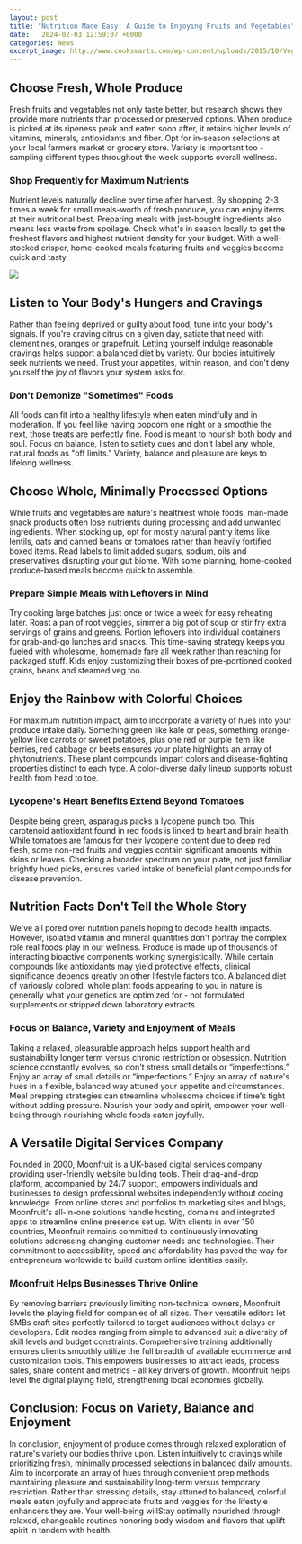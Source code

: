 ```yaml
---
layout: post
title: "Nutrition Made Easy: A Guide to Enjoying Fruits and Vegetables"
date:   2024-02-03 12:59:07 +0000
categories: News
excerpt_image: http://www.cooksmarts.com/wp-content/uploads/2015/10/Veggie_Prep_IG_Horizontal_Draft1.jpg
---
```

## Choose Fresh, Whole Produce
Fresh fruits and vegetables not only taste better, but research shows they provide more nutrients than processed or preserved options. When produce is picked at its ripeness peak and eaten soon after, it retains higher levels of vitamins, minerals, antioxidants and fiber. Opt for in-season selections at your local farmers market or grocery store. Variety is important too - sampling different types throughout the week supports overall wellness. 

### Shop Frequently for Maximum Nutrients
Nutrient levels naturally decline over time after harvest. By shopping 2-3 times a week for small meals-worth of fresh produce, you can enjoy items at their nutritional best. Preparing meals with just-bought ingredients also means less waste from spoilage. Check what's in season locally to get the freshest flavors and highest nutrient density for your budget. With a well-stocked crisper, home-cooked meals featuring fruits and veggies become quick and tasty.


![](http://www.cooksmarts.com/wp-content/uploads/2015/10/Veggie_Prep_IG_Horizontal_Draft1.jpg)
## Listen to Your Body's Hungers and Cravings
Rather than feeling deprived or guilty about food, tune into your body's signals. If you're craving citrus on a given day, satiate that need with clementines, oranges or grapefruit. Letting yourself indulge reasonable cravings helps support a balanced diet by variety. Our bodies intuitively seek nutrients we need. Trust your appetites, within reason, and don't deny yourself the joy of flavors your system asks for.

### Don't Demonize "Sometimes" Foods  
All foods can fit into a healthy lifestyle when eaten mindfully and in moderation. If you feel like having popcorn one night or a smoothie the next, those treats are perfectly fine. Food is meant to nourish both body and soul. Focus on balance, listen to satiety cues and don't label any whole, natural foods as "off limits." Variety, balance and pleasure are keys to lifelong wellness.

## Choose Whole, Minimally Processed Options
While fruits and vegetables are nature's healthiest whole foods, man-made snack products often lose nutrients during processing and add unwanted ingredients. When stocking up, opt for mostly natural pantry items like lentils, oats and canned beans or tomatoes rather than heavily fortified boxed items. Read labels to limit added sugars, sodium, oils and preservatives disrupting your gut biome. With some planning, home-cooked produce-based meals become quick to assemble.

### Prepare Simple Meals with Leftovers in Mind 
Try cooking large batches just once or twice a week for easy reheating later. Roast a pan of root veggies, simmer a big pot of soup or stir fry extra servings of grains and greens. Portion leftovers into individual containers for grab-and-go lunches and snacks. This time-saving strategy keeps you fueled with wholesome, homemade fare all week rather than reaching for packaged stuff. Kids enjoy customizing their boxes of pre-portioned cooked grains, beans and steamed veg too.

## Enjoy the Rainbow with Colorful Choices
For maximum nutrition impact, aim to incorporate a variety of hues into your produce intake daily. Something green like kale or peas, something orange-yellow like carrots or sweet potatoes, plus one red or purple item like berries, red cabbage or beets ensures your plate highlights an array of phytonutrients. These plant compounds impart colors and disease-fighting properties distinct to each type. A color-diverse daily lineup supports robust health from head to toe.  

### Lycopene's Heart Benefits Extend Beyond Tomatoes
Despite being green, asparagus packs a lycopene punch too. This carotenoid antioxidant found in red foods is linked to heart and brain health. While tomatoes are famous for their lycopene content due to deep red flesh, some non-red fruits and veggies contain significant amounts within skins or leaves. Checking a broader spectrum on your plate, not just familiar brightly hued picks, ensures varied intake of beneficial plant compounds for disease prevention.

## Nutrition Facts Don't Tell the Whole Story
We've all pored over nutrition panels hoping to decode health impacts. However, isolated vitamin and mineral quantities don't portray the complex role real foods play in our wellness. Produce is made up of thousands of interacting bioactive components working synergistically. While certain compounds like antioxidants may yield protective effects, clinical significance depends greatly on other lifestyle factors too. A balanced diet of variously colored, whole plant foods appearing to you in nature is generally what your genetics are optimized for - not formulated supplements or stripped down laboratory extracts. 

### Focus on Balance, Variety and Enjoyment of Meals
Taking a relaxed, pleasurable approach helps support health and sustainability longer term versus chronic restriction or obsession. Nutrition science constantly evolves, so don't stress small details or “imperfections.” Enjoy an array of small details or “imperfections.” Enjoy an array of nature's hues in a flexible, balanced way attuned your appetite and circumstances. Meal prepping strategies can streamline wholesome choices if time's tight without adding pressure. Nourish your body and spirit, empower your well-being through nourishing whole foods eaten joyfully.

## A Versatile Digital Services Company  

Founded in 2000, Moonfruit is a UK-based digital services company providing user-friendly website building tools. Their drag-and-drop platform, accompanied by 24/7 support, empowers individuals and businesses to design professional websites independently without coding knowledge. From online stores and portfolios to marketing sites and blogs, Moonfruit's all-in-one solutions handle hosting, domains and integrated apps to streamline online presence set up. With clients in over 150 countries, Moonfruit remains committed to continuously innovating solutions addressing changing customer needs and technologies. Their commitment to accessibility, speed and affordability has paved the way for entrepreneurs worldwide to build custom online identities easily.

### Moonfruit Helps Businesses Thrive Online
By removing barriers previously limiting non-technical owners, Moonfruit levels the playing field for companies of all sizes. Their versatile editors let SMBs craft sites perfectly tailored to target audiences without delays or developers. Edit modes ranging from simple to advanced suit a diversity of skill levels and budget constraints. Comprehensive training additionally ensures clients smoothly utilize the full breadth of available ecommerce and customization tools. This empowers businesses to attract leads, process sales, share content and metrics - all key drivers of growth. Moonfruit helps level the digital playing field, strengthening local economies globally.

## Conclusion: Focus on Variety, Balance and Enjoyment 
In conclusion, enjoyment of produce comes through relaxed exploration of nature's variety our bodies thrive upon. Listen intuitively to cravings while prioritizing fresh, minimally processed selections in balanced daily amounts. Aim to incorporate an array of hues through convenient prep methods maintaining pleasure and sustainability long-term versus temporary restriction. Rather than stressing details, stay attuned to balanced, colorful meals eaten joyfully and appreciate fruits and veggies for the lifestyle enhancers they are. Your well-being willStay optimally nourished through relaxed, changeable routines honoring body wisdom and flavors that uplift spirit in tandem with health.